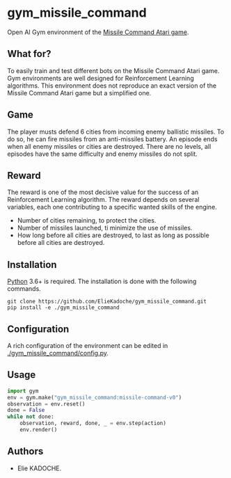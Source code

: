 # gym_missile_command

Open AI Gym environment of the [Missile Command Atari game](https://en.wikipedia.org/wiki/Missile_Command).

## What for?

To easily train and test different bots on the Missile Command Atari game.
Gym environments are well designed for Reinforcement Learning algorithms.
This environment does not reproduce an exact version of the Missile Command Atari game but a simplified one.

## Game

The player musts defend 6 cities from incoming enemy ballistic missiles.
To do so, he can fire missiles from an anti-missiles battery.
An episode ends when all enemy missiles or cities are destroyed.
There are no levels, all episodes have the same difficulty and enemy missiles do not split.

## Reward

The reward is one of the most decisive value for the success of an Reinforcement Learning algorithm.
The reward depends on several variables, each one contributing to a specific wanted skills of the engine.
- Number of cities remaining, to protect the cities.
- Number of missiles launched, ti minimize the use of missiles.
- How long before all cities are destroyed, to last as long as possible before all cities are destroyed.

## Installation

[Python](https://www.python.org/) 3.6+ is required.
The installation is done with the following commands.

```shell
git clone https://github.com/ElieKadoche/gym_missile_command.git
pip install -e ./gym_missile_command
```
## Configuration

A rich configuration of the environment can be edited in [./gym_missile_command/config.py](./gym_missile_command/config.py).

## Usage

```python
import gym
env = gym.make("gym_missile_command:missile-command-v0")
observation = env.reset()
done = False
while not done:
    observation, reward, done, _ = env.step(action)
    env.render()
```

## Authors

- Elie KADOCHE.
